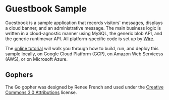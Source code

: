 # Guestbook Sample

Guestbook is a sample application that records visitors' messages, displays a
cloud banner, and an administrative message. The main business logic is written
in a cloud-agnostic manner using MySQL, the generic blob API, and the generic
runtimevar API. All platform-specific code is set up by
[Wire](https://github.com/google/wire).

The [online tutorial](https://github.com/kainoaseto/go-cloud/tutorials/guestbook) will walk you through how to build, run, and deploy this sample locally, on Google Cloud Platform (GCP), on Amazon Web Servicess (AWS), or on Microsoft Azure.

## Gophers

The Go gopher was designed by Renee French and used under the
[Creative Commons 3.0 Attributions](https://creativecommons.org/licenses/by/3.0/)
license.
